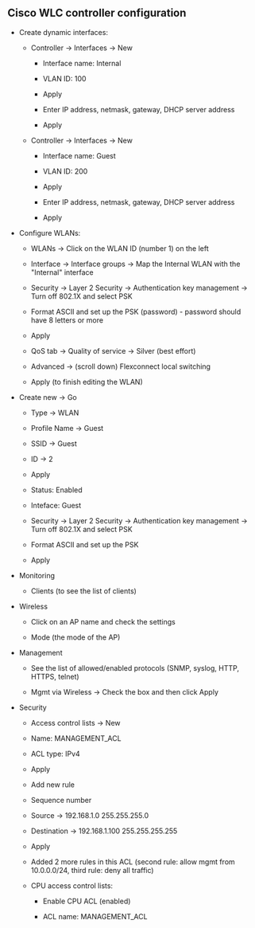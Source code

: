 ## Cisco WLC controller configuration 

- Create dynamic interfaces:

    - Controller -> Interfaces -> New

        - Interface name: Internal
        
        - VLAN ID: 100
        
        - Apply
        
        - Enter IP address, netmask, gateway, DHCP server address 
        
        - Apply
        
    - Controller -> Interfaces -> New
    
        - Interface name: Guest
        
        - VLAN ID: 200
        
        - Apply
        
        - Enter IP address, netmask, gateway, DHCP server address
        
        - Apply
        

- Configure WLANs:

    - WLANs -> Click on the WLAN ID (number 1) on the left 
    
    - Interface -> Interface groups -> Map the Internal WLAN with the "Internal" interface
    
    - Security -> Layer 2 Security -> Authentication key management -> Turn off 802.1X and select PSK
    
    - Format ASCII and set up the PSK (password) - password should have 8 letters or more
    
    - Apply

    - QoS tab -> Quality of service -> Silver (best effort)
    
    - Advanced -> (scroll down) Flexconnect local switching 
    
    - Apply (to finish editing the WLAN)
    
- Create new -> Go

    - Type -> WLAN
    
    - Profile Name -> Guest
    
    - SSID -> Guest
    
    - ID -> 2
    
    - Apply
    
    - Status: Enabled
    
    - Inteface: Guest
    
    - Security -> Layer 2 Security -> Authentication key management -> Turn off 802.1X and select PSK
    
    - Format ASCII and set up the PSK
    
    - Apply
    
- Monitoring

    - Clients (to see the list of clients)
    
- Wireless

    - Click on an AP name and check the settings
    
    - Mode (the mode of the AP) 
    
- Management 

    - See the list of allowed/enabled protocols (SNMP, syslog, HTTP, HTTPS, telnet)
    
    - Mgmt via Wireless -> Check the box and then click Apply
    
    
- Security

    - Access control lists -> New 
    
    - Name: MANAGEMENT_ACL 
    
    - ACL type: IPv4
    
    - Apply
    
    - Add new rule
    
    - Sequence number
    
    - Source -> 192.168.1.0 255.255.255.0
    
    - Destination -> 192.168.1.100 255.255.255.255
    
    - Apply
    
    - Added 2 more rules in this ACL (second rule: allow mgmt from 10.0.0.0/24, third rule: deny all traffic)
    
    - CPU access control lists:
    
        - Enable CPU ACL (enabled)
        
        - ACL name: MANAGEMENT_ACL
        
        
    
